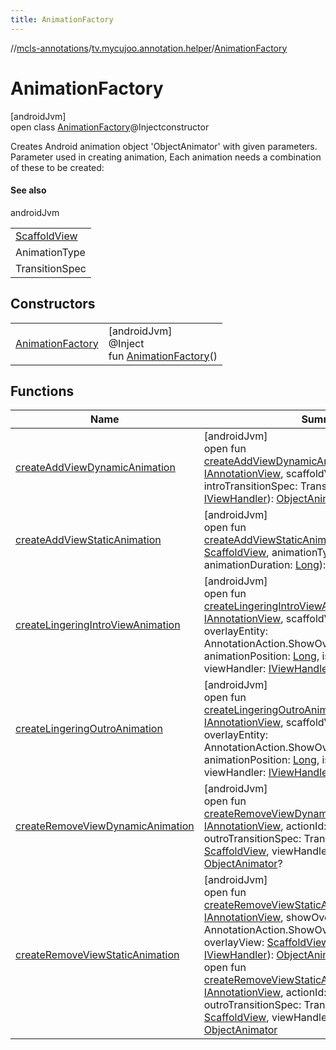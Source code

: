 ```yaml
---
title: AnimationFactory
---
```

//[mcls-annotations](../../../index.html)/[tv.mycujoo.annotation.helper](../index.html)/[AnimationFactory](index.html)



# AnimationFactory



[androidJvm]\
open class [AnimationFactory](index.html)@Injectconstructor

Creates Android animation object 'ObjectAnimator' with given parameters. Parameter used in creating animation, Each animation needs a combination of these to be created:



#### See also


androidJvm

| |
|---|
| [ScaffoldView](../../tv.mycujoo.annotation.widget/-scaffold-view/index.html) |
| AnimationType |
| TransitionSpec |



## Constructors


| | |
|---|---|
| [AnimationFactory](-animation-factory.html) | [androidJvm]<br>@Inject<br>fun [AnimationFactory](-animation-factory.html)() |


## Functions


| Name | Summary |
|---|---|
| [createAddViewDynamicAnimation](create-add-view-dynamic-animation.html) | [androidJvm]<br>open fun [createAddViewDynamicAnimation](create-add-view-dynamic-animation.html)(overlayHost: [IAnnotationView](../../tv.mycujoo.annotation.annotation/-i-annotation-view/index.html), scaffoldView: [ScaffoldView](../../tv.mycujoo.annotation.widget/-scaffold-view/index.html), introTransitionSpec: TransitionSpec, viewHandler: [IViewHandler](../-i-view-handler/index.html)): [ObjectAnimator](https://developer.android.com/reference/kotlin/android/animation/ObjectAnimator.html)? |
| [createAddViewStaticAnimation](create-add-view-static-animation.html) | [androidJvm]<br>open fun [createAddViewStaticAnimation](create-add-view-static-animation.html)(scaffoldView: [ScaffoldView](../../tv.mycujoo.annotation.widget/-scaffold-view/index.html), animationType: AnimationType, animationDuration: [Long](https://kotlinlang.org/api/latest/jvm/stdlib/kotlin/-long/index.html)): [ObjectAnimator](https://developer.android.com/reference/kotlin/android/animation/ObjectAnimator.html)? |
| [createLingeringIntroViewAnimation](create-lingering-intro-view-animation.html) | [androidJvm]<br>open fun [createLingeringIntroViewAnimation](create-lingering-intro-view-animation.html)(overlayHost: [IAnnotationView](../../tv.mycujoo.annotation.annotation/-i-annotation-view/index.html), scaffoldView: [ScaffoldView](../../tv.mycujoo.annotation.widget/-scaffold-view/index.html), overlayEntity: AnnotationAction.ShowOverlayAction, animationPosition: [Long](https://kotlinlang.org/api/latest/jvm/stdlib/kotlin/-long/index.html), isPlaying: [Boolean](https://kotlinlang.org/api/latest/jvm/stdlib/kotlin/-boolean/index.html), viewHandler: [IViewHandler](../-i-view-handler/index.html)): [ObjectAnimator](https://developer.android.com/reference/kotlin/android/animation/ObjectAnimator.html)? |
| [createLingeringOutroAnimation](create-lingering-outro-animation.html) | [androidJvm]<br>open fun [createLingeringOutroAnimation](create-lingering-outro-animation.html)(overlayHost: [IAnnotationView](../../tv.mycujoo.annotation.annotation/-i-annotation-view/index.html), scaffoldView: [ScaffoldView](../../tv.mycujoo.annotation.widget/-scaffold-view/index.html), overlayEntity: AnnotationAction.ShowOverlayAction, animationPosition: [Long](https://kotlinlang.org/api/latest/jvm/stdlib/kotlin/-long/index.html), isPlaying: [Boolean](https://kotlinlang.org/api/latest/jvm/stdlib/kotlin/-boolean/index.html), viewHandler: [IViewHandler](../-i-view-handler/index.html)): [ObjectAnimator](https://developer.android.com/reference/kotlin/android/animation/ObjectAnimator.html)? |
| [createRemoveViewDynamicAnimation](create-remove-view-dynamic-animation.html) | [androidJvm]<br>open fun [createRemoveViewDynamicAnimation](create-remove-view-dynamic-animation.html)(overlayHost: [IAnnotationView](../../tv.mycujoo.annotation.annotation/-i-annotation-view/index.html), actionId: [String](https://kotlinlang.org/api/latest/jvm/stdlib/kotlin/-string/index.html), outroTransitionSpec: TransitionSpec, view: [ScaffoldView](../../tv.mycujoo.annotation.widget/-scaffold-view/index.html), viewHandler: [IViewHandler](../-i-view-handler/index.html)): [ObjectAnimator](https://developer.android.com/reference/kotlin/android/animation/ObjectAnimator.html)? |
| [createRemoveViewStaticAnimation](create-remove-view-static-animation.html) | [androidJvm]<br>open fun [createRemoveViewStaticAnimation](create-remove-view-static-animation.html)(overlayHost: [IAnnotationView](../../tv.mycujoo.annotation.annotation/-i-annotation-view/index.html), showOverlayAction: AnnotationAction.ShowOverlayAction, overlayView: [ScaffoldView](../../tv.mycujoo.annotation.widget/-scaffold-view/index.html), viewHandler: [IViewHandler](../-i-view-handler/index.html)): [ObjectAnimator](https://developer.android.com/reference/kotlin/android/animation/ObjectAnimator.html)<br>open fun [createRemoveViewStaticAnimation](create-remove-view-static-animation.html)(overlayHost: [IAnnotationView](../../tv.mycujoo.annotation.annotation/-i-annotation-view/index.html), actionId: [String](https://kotlinlang.org/api/latest/jvm/stdlib/kotlin/-string/index.html), outroTransitionSpec: TransitionSpec, overlayView: [ScaffoldView](../../tv.mycujoo.annotation.widget/-scaffold-view/index.html), viewHandler: [IViewHandler](../-i-view-handler/index.html)): [ObjectAnimator](https://developer.android.com/reference/kotlin/android/animation/ObjectAnimator.html) |

